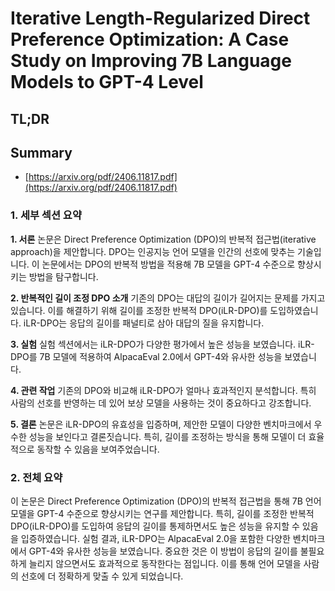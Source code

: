 # Iterative Length-Regularized Direct Preference Optimization: A Case Study on Improving 7B Language Models to GPT-4 Level
## TL;DR
## Summary
- [https://arxiv.org/pdf/2406.11817.pdf](https://arxiv.org/pdf/2406.11817.pdf)

### 1. 세부 섹션 요약

**1. 서론**
논문은 Direct Preference Optimization (DPO)의 반복적 접근법(iterative approach)을 제안합니다. DPO는 인공지능 언어 모델을 인간의 선호에 맞추는 기술입니다. 이 논문에서는 DPO의 반복적 방법을 적용해 7B 모델을 GPT-4 수준으로 향상시키는 방법을 탐구합니다.

**2. 반복적인 길이 조정 DPO 소개** 
기존의 DPO는 대답의 길이가 길어지는 문제를 가지고 있습니다. 이를 해결하기 위해 길이를 조정한 반복적 DPO(iLR-DPO)를 도입하였습니다. iLR-DPO는 응답의 길이를 패널티로 삼아 대답의 질을 유지합니다. 

**3. 실험**
실험 섹션에서는 iLR-DPO가 다양한 평가에서 높은 성능을 보였습니다. iLR-DPO를 7B 모델에 적용하여 AlpacaEval 2.0에서 GPT-4와 유사한 성능을 보였습니다.

**4. 관련 작업**
기존의 DPO와 비교해 iLR-DPO가 얼마나 효과적인지 분석합니다. 특히 사람의 선호를 반영하는 데 있어 보상 모델을 사용하는 것이 중요하다고 강조합니다.

**5. 결론**
논문은 iLR-DPO의 유효성을 입증하며, 제안한 모델이 다양한 벤치마크에서 우수한 성능을 보인다고 결론짓습니다. 특히, 길이를 조정하는 방식을 통해 모델이 더 효율적으로 동작할 수 있음을 보여주었습니다.

### 2. 전체 요약
이 논문은 Direct Preference Optimization (DPO)의 반복적 접근법을 통해 7B 언어 모델을 GPT-4 수준으로 향상시키는 연구를 제안합니다. 특히, 길이를 조정한 반복적 DPO(iLR-DPO)를 도입하여 응답의 길이를 통제하면서도 높은 성능을 유지할 수 있음을 입증하였습니다. 실험 결과, iLR-DPO는 AlpacaEval 2.0을 포함한 다양한 벤치마크에서 GPT-4와 유사한 성능을 보였습니다. 중요한 것은 이 방법이 응답의 길이를 불필요하게 늘리지 않으면서도 효과적으로 동작한다는 점입니다. 이를 통해 언어 모델을 사람의 선호에 더 정확하게 맞출 수 있게 되었습니다.